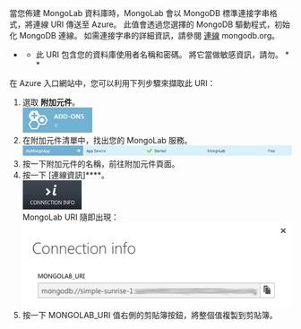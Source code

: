 當您佈建 MongoLab 資料庫時，MongoLab 會以 MongoDB 標準連接字串格式，將連線 URI 傳送至 Azure。 此值會透過您選擇的 MongoDB 驅動程式，初始化 MongoDB 連線。 如需連接字串的詳細資訊，請參閱 [連線](http://www.mongodb.org/display/DOCS/Connections) mongodb.org。

* * 此 URI 包含您的資料庫使用者名稱和密碼。 將它當做敏感資訊，請勿。 * *

在 Azure 入口網站中，您可以利用下列步驟來擷取此 URI：

1. 選取 **附加元件**。  
![AddonsButton][button-addons]
1. 在附加元件清單中，找出您的 MongoLab 服務。  
![MongolabEntry][entry-mongolabaddon]
1. 按一下附加元件的名稱，前往附加元件頁面。
1. 按一下 [連線資訊]****。  
![ConnectionInfoButton][button-connectioninfo]  
MongoLab URI 隨即出現：  
![ConnectionInfoScreen][screen-connectioninfo]
1.  按一下 MONGOLAB_URI 值右側的剪貼簿按鈕，將整個值複製到剪貼簿。


[entry-mongolabaddon]: ./media/howto-get-connectioninfo-mongolab/entry-mongolabaddon.png 
[button-connectioninfo]: ./media/howto-get-connectioninfo-mongolab/button-connectioninfo.png 
[screen-connectioninfo]: ./media/howto-get-connectioninfo-mongolab/dialog-mongolab_connectioninfo.png 
[button-addons]: ./media/howto-get-connectioninfo-mongolab/button-addons.png 

